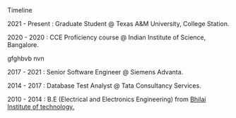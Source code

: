 Timeline


2021 - Present : Graduate Student @ Texas A&M University, College Station.

2020 - 2020 :
CCE Proficiency course @ Indian Institute of Science, Bangalore.

gfghbvb nvn

2017 - 2021 : Senior Software Engineer @ Siemens Advanta.

2014 - 2017 : Database Test Analyst @ Tata Consultancy Services.

2010 - 2014 : B.E (Electrical and Electronics Engineering) from [Bhilai Institute of technology.](http://www.bitdurg.ac.in/)


